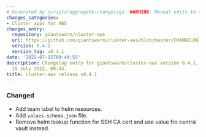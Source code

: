 ```yaml
---
# Generated by scripts/aggregate-changelogs. WARNING: Manual edits to this files will be overwritten.
changes_categories:
- Cluster apps for AWS
changes_entry:
  repository: giantswarm/cluster-aws
  url: https://github.com/giantswarm/cluster-aws/blob/master/CHANGELOG.md#041---2022-07-15
  version: 0.4.1
  version_tag: v0.4.1
date: '2022-07-15T09:44:55'
description: Changelog entry for giantswarm/cluster-aws version 0.4.1, published on
  15 July 2022, 09:44.
title: cluster-aws release v0.4.1
---
```


### Changed
- Add team label to helm resources.
- Add `values.schema.json` file.
- Remove helm lookup function for SSH CA cert and use value fro central vault instead.
